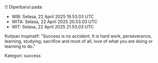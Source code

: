 ⏰ Diperbarui pada:
- WIB: Selasa, 22 April 2025 19.53.03 UTC
- WITA: Selasa, 22 April 2025 20.53.03 UTC
- WIT: Selasa, 22 April 2025 21.53.03 UTC

Kutipan Inspiratif:
"Success is no accident. It is hard work, perseverance, learning, studying, sacrifice and most of all, love of what you are doing or learning to do."


Kategori: success

